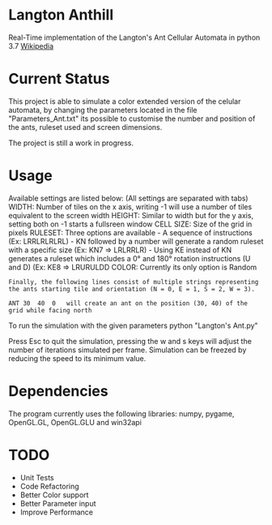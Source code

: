 # Langton Anthill

Real-Time implementation of the Langton's Ant Cellular Automata in python 3.7 [Wikipedia](https://en.wikipedia.org/wiki/Langton%27s_ant)

# Current Status
This project is able to simulate a color extended version of the celular automata, 
by changing the parameters located in the file "Parameters_Ant.txt" its possible to customise the number and position of the ants, ruleset used and screen dimensions.

The project is still a work in progress.

# Usage
Available settings are listed below:	(All settings are separated with tabs)
    WIDTH: Number of tiles on the x axis, writing -1 will use a number of tiles equivalent to the screen width
	HEIGHT: Similar to width but for the y axis, setting both on -1 starts a fullsreen window
	CELL SIZE: Size of the grid in pixels
	RULESET: Three options are available
	         - A sequence of instructions 
			   (Ex: LRRLRLRLRL)
			 - KN followed by a number will generate a random ruleset with a specific  size 
			   (Ex: KN7 => LRLRRLR)
			 - Using KE instead of KN generates a ruleset which includes a 0° and 180°  rotation instructions (U and D)
			   (Ex: KE8 => LRURULDD
	COLOR: Currently its only option is Random
	
	Finally, the following lines consist of multiple strings representing the ants starting tile and orientation (N = 0, E = 1, S = 2, W = 3).
	
	ANT	30	40	0	will create an ant on the position (30, 40) of the grid while facing north

To run the simulation with the given parameters
    python "Langton's Ant.py"

Press Esc to quit the simulation, pressing the w and s keys will adjust the number of iterations simulated per frame. Simulation can be freezed by reducing the speed to its minimum value.

# Dependencies
The program currently uses the following libraries: 
numpy, pygame, OpenGL.GL, OpenGL.GLU and win32api

# TODO
* Unit Tests
* Code Refactoring
* Better Color support
* Better Parameter input
* Improve Performance